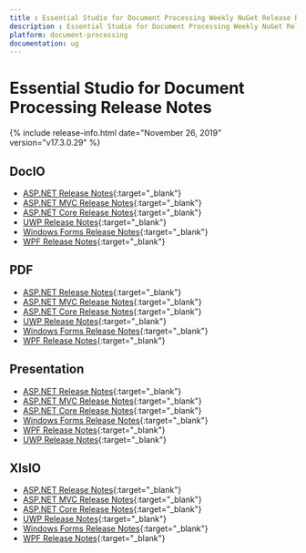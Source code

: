 ```yaml
---
title : Essential Studio for Document Processing Weekly NuGet Release Release Notes  
description : Essential Studio for Document Processing Weekly NuGet Release Release Notes  
platform: document-processing
documentation: ug
---
```


# Essential Studio for Document Processing  Release Notes  

{% include release-info.html date="November 26, 2019" version="v17.3.0.29" %} 

## DocIO

* [ASP.NET Release Notes](/aspnet/release-notes/v17.3.0.29#docio){:target="_blank"}
* [ASP.NET MVC Release Notes](/aspnetmvc/release-notes/v17.3.0.29#docio){:target="_blank"}
* [ASP.NET Core Release Notes](/aspnet-core/release-notes/v17.3.0.29#docio){:target="_blank"}
* [UWP Release Notes](/uwp/release-notes/v17.3.0.29#docio){:target="_blank"}
* [Windows Forms Release Notes](/windowsforms/release-notes/v17.3.0.29#docio){:target="_blank"}
* [WPF Release Notes](/wpf/release-notes/v17.3.0.29#docio){:target="_blank"}


## PDF

* [ASP.NET Release Notes](/aspnet/release-notes/v17.3.0.29#pdf){:target="_blank"}
* [ASP.NET MVC Release Notes](/aspnetmvc/release-notes/v17.3.0.29#pdf){:target="_blank"}
* [ASP.NET Core Release Notes](/aspnet-core/release-notes/v17.3.0.29#pdf){:target="_blank"}
* [UWP Release Notes](/uwp/release-notes/v17.3.0.29#pdf){:target="_blank"}
* [Windows Forms Release Notes](/windowsforms/release-notes/v17.3.0.29#pdf){:target="_blank"}
* [WPF Release Notes](/wpf/release-notes/v17.3.0.29#pdf){:target="_blank"}


## Presentation

* [ASP.NET Release Notes](/aspnet/release-notes/v17.3.0.29#presentation){:target="_blank"}
* [ASP.NET MVC Release Notes](/aspnetmvc/release-notes/v17.3.0.29#presentation){:target="_blank"}
* [ASP.NET Core Release Notes](/aspnet-core/release-notes/v17.3.0.29#presentation){:target="_blank"}
* [Windows Forms Release Notes](/windowsforms/release-notes/v17.3.0.29#presentation){:target="_blank"}
* [WPF Release Notes](/wpf/release-notes/v17.3.0.29#presentation){:target="_blank"}
* [UWP Release Notes](/uwp/release-notes/v17.3.0.29#presentation){:target="_blank"}


## XlsIO

* [ASP.NET Release Notes](/aspnet/release-notes/v17.3.0.29#xlsio){:target="_blank"}
* [ASP.NET MVC Release Notes](/aspnetmvc/release-notes/v17.3.0.29#xlsio){:target="_blank"}
* [ASP.NET Core Release Notes](/aspnet-core/release-notes/v17.3.0.29#xlsio){:target="_blank"}
* [UWP Release Notes](/uwp/release-notes/v17.3.0.29#xlsio){:target="_blank"}
* [Windows Forms Release Notes](/windowsforms/release-notes/v17.3.0.29#xlsio){:target="_blank"}
* [WPF Release Notes](/wpf/release-notes/v17.3.0.29#xlsio){:target="_blank"}